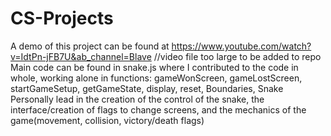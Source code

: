 # CS-Projects
A demo of this project can be found at https://www.youtube.com/watch?v=IdtPn-jFB7U&ab_channel=Blave //video file too large to be added to repo <br>
Main code can be found in snake.js where I contributed to the code in whole, working alone in functions: gameWonScreen, gameLostScreen, startGameSetup, getGameState, display, reset, Boundaries, Snake <br>
Personally lead in the creation of the control of the snake, the interface/creation of flags to change screens, and the mechanics of the game(movement, collision, victory/death flags) 
